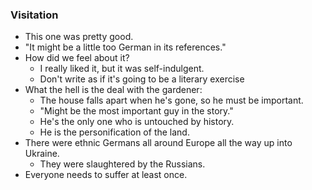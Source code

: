 ### Visitation
- This one was pretty good.
- "It might be a little too German in its references."
- How did we feel about it?
	- I really liked it, but it was self-indulgent.
	- Don't write as if it's going to be a literary exercise
- What the hell is the deal with the gardener:
	- The house falls apart when he's gone, so he must be important. 
	- "Might be the most important guy in the story."
	- He's the only one who is untouched by history.
	- He is the personification of the land.
- There were ethnic Germans all around Europe all the way up into Ukraine.
	- They were slaughtered by the Russians.
- Everyone needs to suffer at least once.